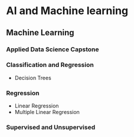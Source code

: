 # AI and Machine learning

## Machine Learning
### Applied Data Science Capstone
### Classification and Regression
* Decision Trees
### Regression
* Linear Regression
* Multiple Linear Regression
### Supervised and Unsupervised
